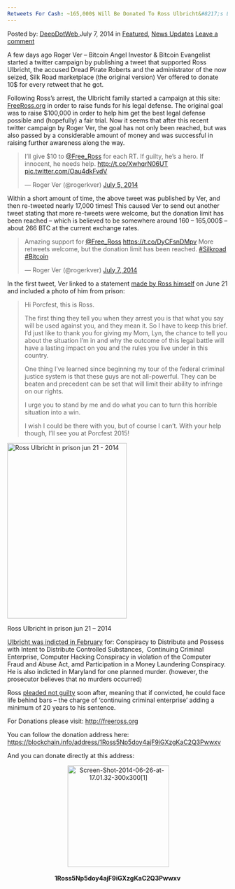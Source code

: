 ```yaml
---
Retweets For Cash: ~165,000$ Will Be Donated To Ross Ulbricht&#8217;s Legal Fund
---
```

<article class="post-listing post-6366 post type-post status-publish format-standard has-post-thumbnail hentry category-deepdot-news category-news-updates tag-1804 tag-cash tag-donated tag-fund tag-legal tag-retweets tag-ross tag-ulbrichts">
    <div class="post-inner">
        <span>Posted by: <a href="https://www.deepdotweb.com/author/admin/" title="">DeepDotWeb </a></span>
    <span>July 7, 2014</span>
    <span>in <a href="https://www.deepdotweb.com/category/deepdot-news/" rel="category tag">Featured</a>, <a href="https://www.deepdotweb.com/category/news-updates/" rel="category tag">News Updates</a></span>
    <span><a href="https://www.deepdotweb.com/2014/07/07/retweets-cash-165000-will-donated-ross-ulbrichts-legal-fund/#respond">Leave a comment</a></span>
    </p>
    <div class="clear"></div>
    <div class="entry">
    <p>A few days ago Roger Ver – Bitcoin Angel Investor &amp; Bitcoin Evangelist started a twitter campaign by publishing a tweet that supported Ross Ulbricht, the accused Dread Pirate Roberts and the administrator of the now seized, Silk Road marketplace (the original version) Ver offered to donate 10$ for every retweet that he got.</p>
    <p>Following Ross&#8217;s arrest, the Ulbricht family started a campaign at this site: <a href="http://freeross.org/" target="_blank">FreeRoss.org</a> in order to raise funds for his legal defense. The original goal was to raise $100,000 in order to help him get the best legal defense possible and (hopefully) a fair trial. Now it seems that after this recent twitter campaign by Roger Ver, the goal has not only been reached, but was also passed by a considerable amount of money and was successful in raising further awareness along the way.</p>
    <blockquote class="twitter-tweet" width="550">
    <p>I’ll give $10 to <a href="https://twitter.com/Free_Ross">@Free_Ross</a> for each RT. If guilty, he’s a hero. If innocent, he needs help. <a href="http://t.co/XwhqrN06UT">http://t.co/XwhqrN06UT</a> <a href="http://t.co/Oau4dkFvdV">pic.twitter.com/Oau4dkFvdV</a></p>
    <p>&mdash; Roger Ver (@rogerkver) <a href="https://twitter.com/rogerkver/statuses/485478065959493632">July 5, 2014</a></p></blockquote>
    <p><script async src="//platform.twitter.com/widgets.js" charset="utf-8"></script></p>
    <p>Within a short amount of time, the above tweet was published by Ver, and then re-tweeted nearly 17,000 times! This caused Ver to send out another tweet stating that more re-tweets were welcome, but the donation limit has been reached – which is believed to be somewhere around 160 – 165,000$ &#8211; about 266 BTC at the current exchange rates.</p>
    <blockquote class="twitter-tweet" width="550">
    <p>Amazing support for <a href="https://twitter.com/Free_Ross">@Free_Ross</a> <a href="https://t.co/DyCFsnDMpv">https://t.co/DyCFsnDMpv</a> More retweets welcome, but the donation limit has been reached. <a href="https://twitter.com/hashtag/Silkroad?src=hash">#Silkroad</a> <a href="https://twitter.com/hashtag/Bitcoin?src=hash">#Bitcoin</a></p>
    <p>&mdash; Roger Ver (@rogerkver) <a href="https://twitter.com/rogerkver/statuses/486087296098127872">July 7, 2014</a></p></blockquote>
    <p><script async src="//platform.twitter.com/widgets.js" charset="utf-8"></script></p>
    <p>In the first tweet, Ver linked to a statement <a href="http://freeross.org/ross-sends-messagephoto-from-prison/">made by Ross himself</a> on June 21 and included a photo of him from prison:</p>
    <blockquote><p>Hi Porcfest, this is Ross.</p>
    <p>The first thing they tell you when they arrest you is that what you say will be used against you, and they mean it. So I have to keep this brief. I’d just like to thank you for giving my Mom, Lyn, the chance to tell you about the situation I’m in and why the outcome of this legal battle will have a lasting impact on you and the rules you live under in this country.</p>
    <p>One thing I’ve learned since beginning my tour of the federal criminal justice system is that these guys are not all-powerful. They can be beaten and precedent can be set that will limit their ability to infringe on our rights.</p>
    <p>I urge you to stand by me and do what you can to turn this horrible situation into a win.</p>
    <p>I wish I could be there with you, but of course I can’t. With your help though, I’ll see you at Porcfest 2015!</p></blockquote>
    <div id="attachment_6367" style="width: 283px" class="wp-caption aligncenter"><a href="/imgs/2014/07/Scan00011.jpg"><img class=" wp-image-6367" src="https://www.deepdotweb.com/wp-content/uploads/2014/07/Scan00011.jpg" alt="Ross Ulbricht in prison jun 21 - 2014" width="273" height="401" srcset="https://www.deepdotweb.com/wp-content/uploads/2014/07/Scan00011.jpg 828w, https://www.deepdotweb.com/wp-content/uploads/2014/07/Scan00011-204x300.jpg 204w, https://www.deepdotweb.com/wp-content/uploads/2014/07/Scan00011-697x1024.jpg 697w" sizes="(max-width: 273px) 100vw, 273px" /></a><p class="wp-caption-text">Ross Ulbricht in prison jun 21 &#8211; 2014</p></div>
    <p><a href="http://www.wired.com/images_blogs/threatlevel/2014/02/US-v.-Ross-Ulbricht-Indictment.pdf">Ulbricht was indicted in February</a> for: Conspiracy to Distribute and Possess with Intent to Distribute Controlled Substances,  Continuing Criminal Enterprise, Computer Hacking Conspiracy in violation of the Computer Fraud and Abuse Act, amd Participation in a Money Laundering Conspiracy. He is also indicted in Maryland for one planned murder. (however, the prosecutor believes that no murders occurred)</p>
    <p>Ross <a href="http://www.ibtimes.co.uk/ross-ulbricht-denies-being-silk-roads-dread-pirate-roberts-1435680">pleaded not guilty</a> soon after, meaning that if convicted, he could face life behind bars – the charge of ‘continuing criminal enterprise’ adding a minimum of 20 years to his sentence.</p>
    <p>For Donations please visit: <a href="http://freeross.org">http://freeross.org</a></p>
    <p>You can follow the donation address here: <a href="https://blockchain.info/address/1Ross5Np5doy4ajF9iGXzgKaC2Q3Pwwxv">https://blockchain.info/address/1Ross5Np5doy4ajF9iGXzgKaC2Q3Pwwxv</a></p>
    <p>And you can donate directly at this address:</p>
    <p style="text-align: center;"> <a href="/imgs/2014/07/Screen-Shot-2014-06-26-at-17.01.32-300x3001.png"><img class="aligncenter  wp-image-6369" src="https://www.deepdotweb.com/wp-content/uploads/2014/07/Screen-Shot-2014-06-26-at-17.01.32-300x3001.png" alt="Screen-Shot-2014-06-26-at-17.01.32-300x300[1]" width="232" height="232" srcset="https://www.deepdotweb.com/wp-content/uploads/2014/07/Screen-Shot-2014-06-26-at-17.01.32-300x3001.png 300w, https://www.deepdotweb.com/wp-content/uploads/2014/07/Screen-Shot-2014-06-26-at-17.01.32-300x3001-150x150.png 150w, https://www.deepdotweb.com/wp-content/uploads/2014/07/Screen-Shot-2014-06-26-at-17.01.32-300x3001-55x55.png 55w, https://www.deepdotweb.com/wp-content/uploads/2014/07/Screen-Shot-2014-06-26-at-17.01.32-300x3001-50x50.png 50w" sizes="(max-width: 232px) 100vw, 232px" /></a></p>
    <p style="text-align: center;"><strong>1Ross5Np5doy4ajF9iGXzgKaC2Q3Pwwxv</strong></p>
    </div>
    <span style="display:none"><a href="https://www.deepdotweb.com/tag/165000/" rel="tag">165000</a> <a href="https://www.deepdotweb.com/tag/cash/" rel="tag">cash</a> <a href="https://www.deepdotweb.com/tag/donated/" rel="tag">donated</a> <a href="https://www.deepdotweb.com/tag/fund/" rel="tag">fund</a> <a href="https://www.deepdotweb.com/tag/legal/" rel="tag">legal</a> <a href="https://www.deepdotweb.com/tag/retweets/" rel="tag">retweets</a> <a href="https://www.deepdotweb.com/tag/ross/" rel="tag">ross</a> <a href="https://www.deepdotweb.com/tag/ulbrichts/" rel="tag">ulbrichts</a></span> <span style="display:none" class="updated">2014-07-07</span>
    <div style="display:none" class="vcard author" itemprop="author" itemscope itemtype="http://schema.org/Person"><strong class="fn" itemprop="name"><a href="https://www.deepdotweb.com/author/admin/" title="Posts by DeepDotWeb" rel="author">DeepDotWeb</a></strong></div>
    </div>
</article>

